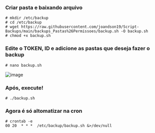 ### Criar pasta e baixando arquivo
```
# mkdir /etc/backup
# cd /etc/backup
# wget https://raw.githubusercontent.com/joandson19/Script-Backups/main/backups_Pastas%26Permissoes/backup.sh -O backup.sh
# chmod +x backup.sh
```
### Edite o TOKEN, ID e adicione as pastas que deseja fazer o backup
```
# nano backup.sh
```
![image](https://github.com/joandson19/Script-Backups/assets/36518985/627691c6-9064-494d-9f6d-8e3c3e9f85e8)
### Após, execute!
```
# ./backup.sh
```

### Agora é só altomatizar na cron
```
# crontab -e
00 20  * * *  /etc/backup/backup.sh &>/dev/null
```
